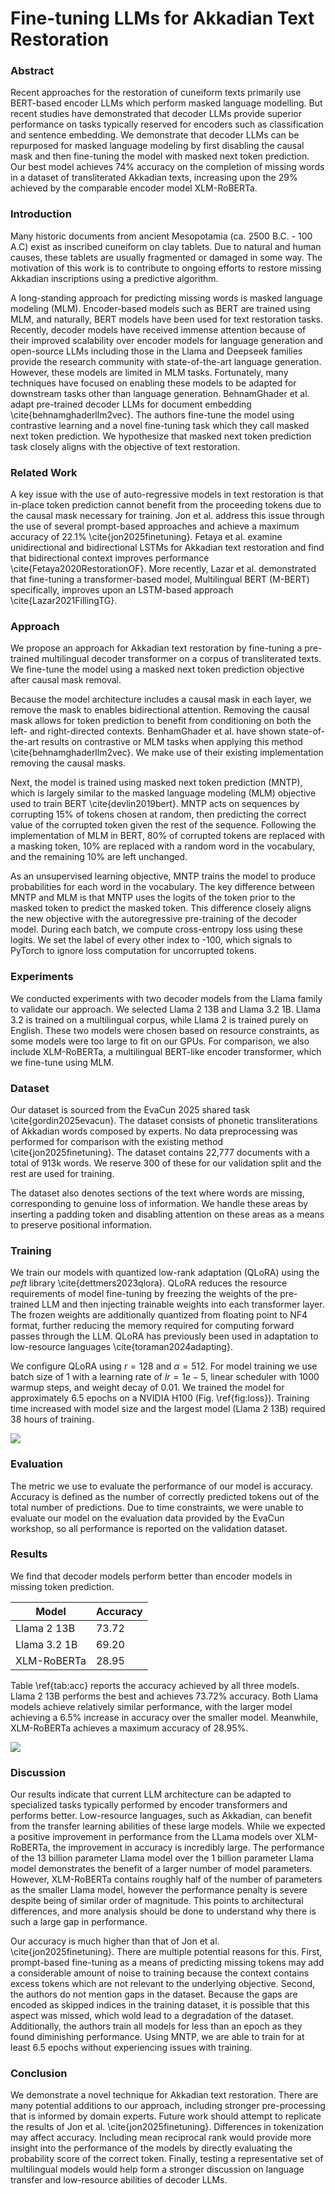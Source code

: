 # Fine-tuning LLMs for Akkadian Text Restoration

### Abstract
Recent approaches for the restoration of cuneiform texts primarily use BERT-based encoder LLMs which perform masked language modelling. But recent studies have demonstrated that decoder LLMs provide superior performance on tasks typically reserved for encoders such as classification and sentence embedding. We demonstrate that decoder LLMs can be repurposed for masked language modeling by first disabling the causal mask and then fine-tuning the model with masked next token prediction. Our best model achieves 74\% accuracy on the completion of missing words in a dataset of transliterated Akkadian texts, increasing upon the 29\% achieved by the comparable encoder model XLM-RoBERTa.

### Introduction

Many historic documents from ancient Mesopotamia (ca. 2500 B.C. - 100 A.C) exist as inscribed cuneiform on clay tablets. Due to natural and human causes, these tablets are usually fragmented or damaged in some way. The motivation of this work is to contribute to ongoing efforts to restore missing Akkadian inscriptions using a predictive algorithm.

A long-standing approach for predicting missing words is masked language modeling (MLM). Encoder-based models such as BERT are trained using MLM, and naturally, BERT models have been used for text restoration tasks. Recently, decoder models have received immense attention because of their improved scalability over encoder models for language generation and open-source LLMs including those in the Llama and Deepseek families provide the research community with state-of-the-art language generation. However, these models are limited in MLM tasks. Fortunately, many techniques have focused on enabling these models to be adapted for downstream tasks other than language generation. BehnamGhader et al. adapt pre-trained decoder LLMs for document embedding \cite{behnamghaderllm2vec}. The authors fine-tune the model using contrastive learning and a novel fine-tuning task which they call masked next token prediction. We hypothesize that masked next token prediction task closely aligns with the objective of text restoration.

### Related Work

A key issue with the use of auto-regressive models in text restoration is that in-place token prediction cannot benefit from the proceeding tokens due to the causal mask necessary for training. Jon et al. address this issue through the use of several prompt-based approaches and achieve a maximum accuracy of 22.1\% \cite{jon2025finetuning}. Fetaya et al. examine unidirectional and bidirectional LSTMs for Akkadian text restoration and find that bidirectional context improves performance \cite{Fetaya2020RestorationOF}. More recently, Lazar et al. demonstrated that fine-tuning a transformer-based model, Multilingual BERT (M-BERT) specifically, improves upon an LSTM-based approach \cite{Lazar2021FillingTG}.

### Approach

We propose an approach for Akkadian text restoration by fine-tuning a pre-trained multilingual decoder transformer on a corpus of transliterated texts. We fine-tune the model using a masked next token prediction objective after causal mask removal.

Because the model architecture includes a causal mask in each layer, we remove the mask to enables bidirectional attention. Removing the causal mask allows for token prediction to benefit from conditioning on both the left- and right-directed contexts. BenhamGhader et al. have shown state-of-the-art results on contrastive or MLM tasks when applying this method \cite{behnamghaderllm2vec}. We make use of their existing implementation removing the causal masks.

Next, the model is trained using masked next token prediction (MNTP), which is largely similar to the masked language modeling (MLM) objective used to train BERT \cite{devlin2019bert}. MNTP acts on sequences by corrupting 15\% of tokens chosen at random, then predicting the correct value of the corrupted token given the rest of the sequence. Following the implementation of MLM in BERT, 80\% of corrupted tokens are replaced with a masking token, 10\% are replaced with a random word in the vocabulary, and the remaining 10\% are left unchanged. 

As an unsupervised learning objective, MNTP trains the model to produce probabilities for each word in the vocabulary. The key difference between MNTP and MLM is that MNTP uses the logits of the token prior to the masked token to predict the masked token. This difference closely aligns the new objective with the autoregressive pre-training of the decoder model. During each batch, we compute cross-entropy loss using these logits. We set the label of every other index to -100, which signals to PyTorch to ignore loss computation for uncorrupted tokens.

### Experiments

We conducted experiments with two decoder models from the Llama family to validate our approach. We selected Llama 2 13B and Llama 3.2 1B. Llama 3.2 is trained on a multilingual corpus, while Llama 2 is trained purely on English. These two models were chosen based on resource constraints, as some models were too large to fit on our GPUs. For comparison, we also include XLM-RoBERTa, a multilingual BERT-like encoder transformer, which we fine-tune using MLM.

### Dataset

Our dataset is sourced from the EvaCun 2025 shared task \cite{gordin2025evacun}. The dataset consists of phonetic transliterations of Akkadian words composed by experts. No data preprocessing was performed for comparison with the existing method \cite{jon2025finetuning}. The dataset contains 22,777 documents with a total of 913k words. We reserve 300 of these for our validation split and the rest are used for training.

The dataset also denotes sections of the text where words are missing, corresponding to genuine loss of information. We handle these areas by inserting a padding token and disabling attention on these areas as a means to preserve positional information.

### Training

We train our models with quantized low-rank adaptation (QLoRA) using the $peft$ library \cite{dettmers2023qlora}. QLoRA reduces the resource requirements of model fine-tuning by freezing the weights of the pre-trained LLM and then injecting trainable weights into each transformer layer. The frozen weights are additionally quantized from floating point to NF4 format, further reducing the memory required for computing forward passes through the LLM. QLoRA has previously been used in adaptation to low-resource languages \cite{toraman2024adapting}.

We configure QLoRA using $r=128$ and $\alpha=512$. For model training we use batch size of 1 with a learning rate of $lr=1e-5$, linear scheduler with 1000 warmup steps, and weight decay of 0.01. We trained the model for approximately 6.5 epochs on a NVIDIA H100 (Fig. \ref{fig:loss}). Training time increased with model size and the largest model (Llama 2 13B) required 38 hours of training.

![](results/loss.png)

### Evaluation

The metric we use to evaluate the performance of our model is accuracy. Accuracy is defined as the number of correctly predicted tokens out of the total number of predictions. Due to time constraints, we were unable to evaluate our model on the evaluation data provided by the EvaCun workshop, so all performance is reported on the validation dataset.

### Results

We find that decoder models perform better than encoder models in missing token prediction.


Model | Accuracy
------|---------
Llama 2 13B | 73.72
Llama 3.2 1B | 69.20
XLM-RoBERTa | 28.95

Table \ref{tab:acc} reports the accuracy achieved by all three models. Llama 2 13B performs the best and achieves 73.72\% accuracy. Both Llama models achieve relatively similar performance, with the larger model achieving a 6.5\% increase in accuracy over the smaller model. Meanwhile, XLM-RoBERTa achieves a maximum accuracy of 28.95\%.

![](results/accuracy.png)

### Discussion

Our results indicate that current LLM architecture can be adapted to specialized tasks typically performed by encoder transformers and performs better. Low-resource languages, such as Akkadian, can benefit from the transfer learning abilities of these large models. While we expected a positive improvement in performance from the LLama models over XLM-RoBERTa, the improvement in accuracy is incredibly large. The performance of the 13 billion parameter Llama model over the 1 billion parameter Llama model demonstrates the benefit of a larger number of model parameters. However, XLM-RoBERTa contains roughly half of the number of parameters as the smaller Llama model, however the performance penalty is severe despite being of similar order of magnitude. This points to architectural differences, and more analysis should be done to understand why there is such a large gap in performance.

Our accuracy is much higher than that of Jon et al. \cite{jon2025finetuning}. There are multiple potential reasons for this. First, prompt-based fine-tuning as a means of predicting missing tokens may add a considerable amount of noise to training because the context contains excess tokens which are not relevant to the underlying objective. Second, the authors do not mention gaps in the dataset. Because the gaps are encoded as skipped indices in the training dataset, it is possible that this aspect was missed, which wold lead to a degradation of the dataset. Additionally, the authors train all models for less than an epoch as they found diminishing performance. Using MNTP, we are able to train for at least 6.5 epochs without experiencing issues with training.

### Conclusion

We demonstrate a novel technique for Akkadian text restoration. There are many potential additions to our approach, including stronger pre-processing that is informed by domain experts. Future work should attempt to replicate the results of Jon et al. \cite{jon2025finetuning}. Differences in tokenization may affect accuracy. Including mean reciprocal rank would provide more insight into the performance of the models by directly evaluating the probability score of the correct token. Finally, testing a representative set of multilingual models would help form a stronger discussion on language transfer and low-resource abilities of decoder LLMs.